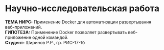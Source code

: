 # Научно-исследовательская работа
**ТЕМА НИРС:** Применение Docker для автоматизации развертывания веб-приложений.  
**ГИПОТЕЗА:** Применение Docker позволяет развертывать веб-приложение одной командой.  
**Студент:** Ширинов Р.Р., гр. РИС-17-1б  
